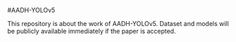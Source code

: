 #AADH-YOLOv5


This repository is about the work of AADH-YOLOv5. Dataset and models will be publicly available immediately if the paper is accepted.
